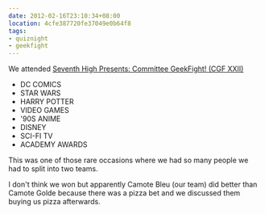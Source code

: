 ```yaml
---
date: 2012-02-16T23:10:34+08:00
location: 4cfe387720fe37049e0b64f8
tags:
- quiznight
- geekfight
---
```


We attended [Seventh High Presents: Committee GeekFight! (CGF XXII)](https://www.facebook.com/events/897936143590717)

- DC COMICS
- STAR WARS
- HARRY POTTER
- VIDEO GAMES
- '90S ANIME
- DISNEY
- SCI-FI TV
- ACADEMY AWARDS

This was one of those rare occasions where we had so many people we had to split into two teams.

I don't think we won but apparently Camote Bleu (our team) did better than Camote Golde because there was a pizza bet and we discussed them buying us pizza afterwards.